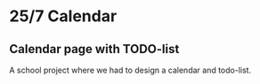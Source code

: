 # 25/7 Calendar

<H2>Calendar page with TODO-list</H2>
A school project where we had to design a calendar and todo-list. 

